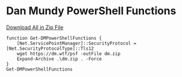 # Dan Mundy PowerShell Functions

[Download All in Zip File](https://dm.wtf/psf)

    function Get-DMPowerShellFunctions {
        [Net.ServicePointManager]::SecurityProtocol = [Net.SecurityProtocolType]::Tls12
        wget https://dm.wtf/psf -outFile dm.zip
        Expand-Archive .\dm.zip . -Force
    }
    Get-DMPowerShellFunctions